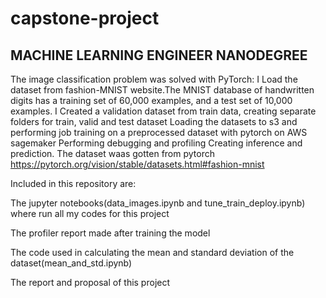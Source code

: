 # capstone-project
## MACHINE LEARNING ENGINEER NANODEGREE

The image classification problem was solved with PyTorch: I Load the dataset from fashion-MNIST website.The MNIST database of handwritten digits has a training set of 60,000 examples, and a test set of 10,000 examples.
I Created a validation dataset from train data, creating separate folders for train, valid and test dataset Loading the datasets to s3 and performing job training on a preprocessed dataset with pytorch on AWS sagemaker Performing debugging and profiling Creating inference and prediction.
The dataset waas gotten from pytorch  https://pytorch.org/vision/stable/datasets.html#fashion-mnist

Included in this repository are:

The jupyter notebooks(data_images.ipynb and tune_train_deploy.ipynb) where run all my codes for this project

The profiler report made after training the model

The code used in calculating the mean and standard deviation of the dataset(mean_and_std.ipynb)

The report and proposal of this project
